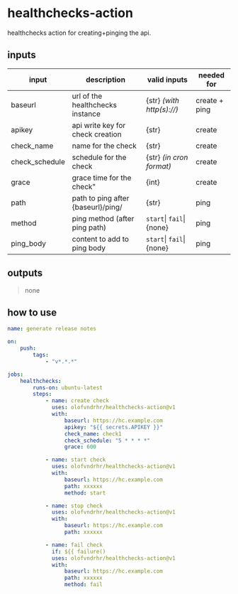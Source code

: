 # healthchecks-action

healthchecks action for creating+pinging the api.

## inputs

| **input**      | **description**                    | **valid inputs**          | **needed for** |
| -------------- | ---------------------------------- | ------------------------- | -------------- |
| baseurl        | url of the healthchecks instance   | {str} _(with http(s)://)_ | create + ping  |
| apikey         | api write key for check creation   | {str}                     | create         |
| check_name     | name for the check                 | {str}                     | create         |
| check_schedule | schedule for the check             | {str} _(in cron format)_  | create         |
| grace          | grace time for the check"          | {int}                     | create         |
| path           | path to ping after {baseurl}/ping/ | {str}                     | ping           |
| method         | ping method (after ping path)      | `start`\| `fail`\| {none} | ping           |
| ping_body      | content to add to ping body        | `start`\| `fail`\| {none} | ping           |

## outputs

> none

## how to use

```yml
name: generate release notes

on:
    push:
        tags:
            - "v*.*.*"

jobs:
    healthchecks:
        runs-on: ubuntu-latest
        steps:
            - name: create check
              uses: olofvndrhr/healthchecks-action@v1
              with:
                  baseurl: https://hc.example.com
                  apikey: "${{ secrets.APIKEY }}"
                  check_name: check1
                  check_schedule: "5 * * * *"
                  grace: 600

            - name: start check
              uses: olofvndrhr/healthchecks-action@v1
              with:
                  baseurl: https://hc.example.com
                  path: xxxxxx
                  method: start

            - name: stop check
              uses: olofvndrhr/healthchecks-action@v1
              with:
                  baseurl: https://hc.example.com
                  path: xxxxxx

            - name: fail check
              if: ${{ failure()
              uses: olofvndrhr/healthchecks-action@v1
              with:
                  baseurl: https://hc.example.com
                  path: xxxxxx
                  method: fail
```
